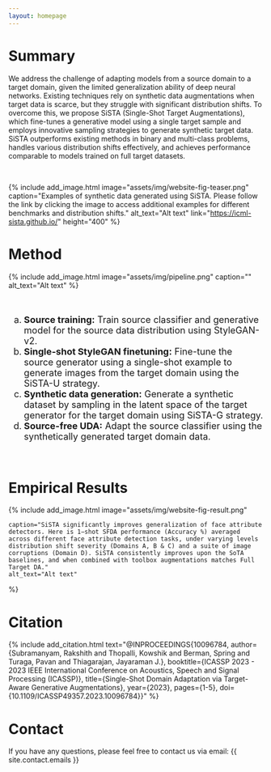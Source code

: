 ```yaml
---
layout: homepage
---
```


# Summary

We address the challenge of adapting models from a source domain to a target domain, given the limited generalization ability of deep neural networks. Existing techniques rely on synthetic data augmentations when target data is scarce, but they struggle with significant distribution shifts. To overcome this, we propose SiSTA (Single-Shot Target Augmentations), which fine-tunes a generative model using a single target sample and employs innovative sampling strategies to generate synthetic target data. SiSTA outperforms existing methods in binary and multi-class problems, handles various distribution shifts effectively, and achieves performance comparable to models trained on full target datasets.

<br>

{% include add_image.html 
    image="assets/img/website-fig-teaser.png"
    caption="Examples of synthetic data generated using SiSTA. Please follow the link by clicking the image to access additional examples for different benchmarks and distribution shifts." 
    alt_text="Alt text" 
    link="https://icml-sista.github.io/"
    height="400"
%}
# Method

{% include add_image.html 
    image="assets/img/pipeline.png"
    caption="" 
    alt_text="Alt text" 
%}

<br>

<div style="font-size:18px">
  <ol type="a">
  <li><strong>Source training:</strong> Train source classifier and generative model for the source data distribution using StyleGAN-v2.</li>
  <li><strong>Single-shot StyleGAN finetuning:</strong> Fine-tune the source generator using a single-shot example to generate images from the target domain using the SiSTA-U strategy.</li>
  <li><strong>Synthetic data generation:</strong> Generate a synthetic dataset by sampling in the latent space of the target generator for the target domain using SiSTA-G strategy.</li>
  <li><strong>Source-free UDA:</strong> Adapt the source classifier using the synthetically generated target domain data.</li>
</ol>
</div>

<br>


# Empirical Results


{% include add_image.html 
    image="assets/img/website-fig-result.png"


    caption="SiSTA significantly improves generalization of face attribute detectors. Here is 1−shot SFDA performance (Accuracy %) averaged across different face attribute detection tasks, under varying levels distribution shift severity (Domains A, B & C) and a suite of image corruptions (Domain D). SiSTA consistently improves upon the SoTA baselines, and when combined with toolbox augmentations matches Full Target DA." 
    alt_text="Alt text" 
%}

# Citation

{% include add_citation.html text="@INPROCEEDINGS{10096784,
  author={Subramanyam, Rakshith and Thopalli, Kowshik and Berman, Spring and Turaga, Pavan and Thiagarajan, Jayaraman J.},
  booktitle={ICASSP 2023 - 2023 IEEE International Conference on Acoustics, Speech and Signal Processing (ICASSP)}, 
  title={Single-Shot Domain Adaptation via Target-Aware Generative Augmentations}, 
  year={2023},
  pages={1-5},
  doi={10.1109/ICASSP49357.2023.10096784}}" %}


# Contact
If you have any questions, please feel free to contact us via email: {{ site.contact.emails }}
